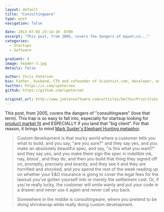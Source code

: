 ```yaml
---
layout: default
title: "Consultingware"
type: post
navigation: false

date: 2013-07-03 23:14:10 -0700
excerpt: "This post, from 2005, covers the dangers of &quot;co..."
categories:
  - Startups
  - Software

gradient: 4
image: header-3.jpg
details: false

author: Chris Petersen
bio: Father, husband, CTO and cofounder of Scientist.com, developer, entrepreneur and technologist.
twitter: https://x.com/cpetersen
github: https://github.com/cpetersen

original_url: http://www.joelonsoftware.com/articles/SetYourPriorities.html
---
```



This post, from 2005, covers the dangers of "consultingware" (love that term). This trap is so easy to fall into, especially for startsup looking for  [product market fit](http://www.startup-marketing.com/the-startup-pyramid/)   and ESPECIALLY if you land that "big client". For that reason, it brings to mind  [Mark Suster's Elephant Hunting metaphor](http://www.bothsidesofthetable.com/2009/09/16/most-startups-should-be-deer-hunters/).

 > 
 > 
 >  
 > 
 > Custom development is that murky world where a customer tells you what to build, and you say, "are you sure?" and they say yes, and you make an absolutely beautiful spec, and say, "is this what you want?" and they say yes, and you make them sign the spec in indelible ink, nay, *blood* , and they do, and then you build that thing they signed off on, promptly, precisely and exactly, and they see it and they are horrified and shocked, and you spend the rest of the week reading up on whether your E&O insurance is going to cover the legal fees for the lawsuit you've gotten yourself into or merely the settlement cost. Or, if you're really lucky, the customer will smile wanly and put your code in a drawer and never use it again and never call you back.
 > 
 > Somewhere in the middle is consultingware, where you pretend to be doing shrinkwrap while really doing custom development.
 > 
 >  
 > 
 > 
